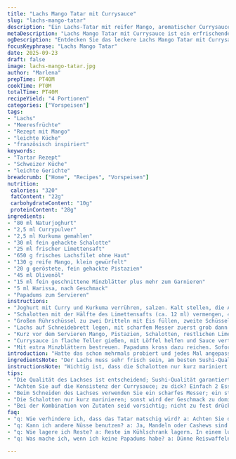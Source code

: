 ```yaml
---
title: "Lachs Mango Tatar mit Currysauce"
slug: "lachs-mango-tatar"
description: "Ein Lachs-Tatar mit reifer Mango, aromatischer Currysauce, Pistazien und frischer Minze. Die Kombination aus glatter Joghurtsauce mit Curry und Kurkuma trifft auf den frischen Lachs, der in kleinen Würfeln geschnitten wird. Zwiebelmarinade mit Limettensaft sorgt für Säurekontrast. Pistazien geben einen knackigen Biss, Minze Frische. Harissa bringt dezente Schärfe rein. Statt Joghurt eignet sich auch Creme fraîche. Papadums als knusprige Begleitung runden ab. Wichtig: Lachs wirklich frisch und gut gekühlt halten, um Textur und Geschmack zu bewahren."
metaDescription: "Lachs Mango Tatar mit Currysauce ist ein erfrischendes Gericht mit zarten Zutaten und einem harmonischen Geschmacksprofil"
ogDescription: "Entdecken Sie das leckere Lachs Mango Tatar mit Currysauce; perfekt für Feinschmecker und ideal für besondere Anlässe"
focusKeyphrase: "Lachs Mango Tatar"
date: 2025-09-23
draft: false
image: lachs-mango-tatar.jpg
author: "Marlena"
prepTime: PT40M
cookTime: PT0M
totalTime: PT40M
recipeYield: "4 Portionen"
categories: ["Vorspeisen"]
tags:
- "Lachs"
- "Meeresfrüchte"
- "Rezept mit Mango"
- "leichte Küche"
- "französisch inspiriert"
keywords:
- "Tartar Rezept"
- "Schweizer Küche"
- "leichte Gerichte"
breadcrumb: ["Home", "Recipes", "Vorspeisen"]
nutrition: 
 calories: "320"
 fatContent: "22g"
 carbohydrateContent: "10g"
 proteinContent: "28g"
ingredients:
- "80 ml Naturjoghurt"
- "2,5 ml Currypulver"
- "2,5 ml Kurkuma gemahlen"
- "30 ml fein gehackte Schalotte"
- "25 ml frischer Limettensaft"
- "650 g frisches Lachsfilet ohne Haut"
- "130 g reife Mango, klein gewürfelt"
- "20 g geröstete, fein gehackte Pistazien"
- "45 ml Olivenöl"
- "15 ml fein geschnittene Minzblätter plus mehr zum Garnieren"
- "5 ml Harissa, nach Geschmack"
- "Papadums zum Servieren"
instructions:
- "Joghurt mit Curry und Kurkuma verrühren, salzen. Kalt stellen, die Aromen ziehen lassen."
- "Schalotten mit der Hälfte des Limettensafts (ca. 12 ml) vermengen, 4–6 Minuten marinieren. Flüssigkeit abgießen, Schalotten kurz ausdrücken, um den intensiven Geschmack zu bewahren; wenn zu nass, verwässert es später das Tatar."
- "Großen Rührschüssel zu zwei Dritteln mit Eis füllen, zweite Schüssel oben draufsetzen. So bleibt der Lachs durchgehend frisch und Temperaturen sind optimal."
- "Lachs auf Schneidebrett legen, mit scharfem Messer zuerst grob dann sehr fein würfeln. Nicht zu klein, sonst wird die Textur matschig. Sofort in kalte Schüssel geben, kalt halten."
- "Kurz vor dem Servieren Mango, Pistazien, Schalotten, restlichen Limettensaft, Harissa, Minze und Olivenöl zugeben. Salz und Pfeffer frisch mahlen. Gut, aber vorsichtig mischen, damit alles verbunden bleibt, aber kein Brei entsteht."
- "Currysauce in flache Teller gießen, mit Löffel helfen und Sauce verteilen. Tatar darauf mit runden Ausstechern formen – mit Schwung, nicht zu fest pressen, sonst zerfällt es beim Servieren."
- "Mit extra Minzblättern bestreuen. Papadums kross dazu reichen. Sofort servieren, sonst verliert Lachs Textur."
introduction: "Hatte das schon mehrmals probiert und jedes Mal angepasst. Am Anfang zu lange mariniert, Lachs matschig. Dann zu klein geschnitten – beim Servieren keine Bissfestigkeit mehr. Currysauce aus Joghurt, Curry, Kurkuma und Schalotten schnell angerührt, keine Milchprodukte austauschen, sonst verliert man die frische Säure. Mango bringt angenehme Süße, nicht zu reif wählen, sonst wird alles pappig. Minze frisch, gehackt, gibt herb-frische Note, ohne die das Gericht langweilig schmeckt. Nicht zu viel Harissa; besser schrittweise steigern."
ingredientsNote: "Der Lachs muss sehr frisch sein, am besten Sushi-Qualität. Wenn kein frischer Limettensaft greifbar ist, Zitronensaft geht notfalls, aber Resultat weniger aromatisch. Statt Pistazien kann man geröstete Mandeln oder Cashews nehmen – mehr Crunch, andere Nuance. Für die Currysauce Naturjoghurt mit griechischem Joghurt mischen, das gibt mehr Cremigkeit. Alternativ wäre Skyr eine tolle Variante, liefert gute Struktur. Wenn keine Papadums verfügbar, dünne Reiswaffeln oder knusprige Tortillas als Ersatz. Schalotten unbedingt frisch, sie sind milder als normale Zwiebeln und verursachen keine dominanten Zwiebelschärfen, die sonst den Fisch erschlagen."
instructionsNote: "Wichtig ist, dass die Schalotten nur kurz mariniert werden, sonst wird der Geschmack zu dominant und die Flüssigkeit gibt dem Tatar unnötige Feuchtigkeit. Das Eisbad verhindert, dass der Fisch beim Schneiden und Mischen warm wird und sich die Textur verschlechtert. Beim Würfeln des Lachses empfehle ich ein extra scharfes Messer – ein stumpfes zerstört die Struktur, die Würfel zerfallen. Die geschmackliche Balance entsteht beim Vermengen – hier nicht hasten; lieber abschmecken und den Säure-, Schärfe- und Kräutereinsatz vorsichtig dosieren. Die Currysauce sollte nicht zu dick sein; wenn zu fest, zwei Esslöffel Wasser oder mehr Limettensaft untermischen, bis sie schön über den Teller fließt. Tatar möglichst direkt servieren, stand er zu lange, wird der Fisch wässrig. Beim Anrichten helfen kleine Ausstechformen: sauber, ästhetisch. Ein Löffel und schnelle Hände sind gefragt."
tips:
- "Die Qualität des Lachses ist entscheidend; Sushi-Qualität garantiert Frische. Wenn kein frischer Limettensaft vorhanden ist, geht auch Zitronensaft, allerdings weniger aromatisch."
- "Achten Sie auf die Konsistenz der Currysauce; zu dick? Einfach 2 Esslöffel Wasser oder mehr Limettensaft hinzufügen. Der Geschmack muss frisch und schmackhaft sein."
- "Beim Schneiden des Lachses verwenden Sie ein scharfes Messer; ein stumpfes Messer zerstört die Struktur. So bleiben die Würfel schön und fest."
- "Die Schalotten nur kurz marinieren; sonst wird der Geschmack zu dominant und das Tatar verliert an Frische. Abgießen und vorsichtig ausdrücken."
- "Bei der Kombination von Zutaten seid vorsichtig; nicht zu fest drücken. Mischen bis alles verbunden, aber Struktur bewahren. Tatar direkt servieren."
faq:
- "q: Wie verhindere ich, dass das Tatar matschig wird? a: Achten Sie darauf, nicht zu lange zu marinieren, sonst wird der Lachs weich. Vor dem Servieren alles gut durchmischen."
- "q: Kann ich andere Nüsse benutzen? a: Ja, Mandeln oder Cashews sind tolle Alternativen. Sie geben Crunch und eine andere Note. Mit Harissa vorsichtig dosieren."
- "q: Wie lagere ich Reste? a: Reste im Kühlschrank lagern. In einem luftdichten Behälter; aber nach 24 Stunden nicht mehr essen. Fische verlieren ihre Frische."
- "q: Was mache ich, wenn ich keine Papadums habe? a: Dünne Reiswaffeln oder knusprige Tortillas funktionieren gut. Sie sind ideal als knusprige Beilage zum Tatar."

---
```

